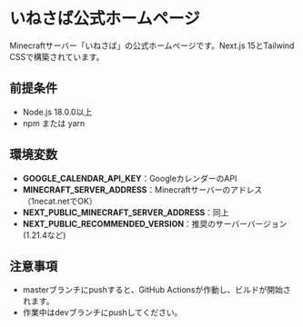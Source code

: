 # いねさば公式ホームページ

Minecraftサーバー「いねさば」の公式ホームページです。Next.js 15とTailwind CSSで構築されています。

## 前提条件
- Node.js 18.0.0以上
- npm または yarn

## 環境変数
- **GOOGLE_CALENDAR_API_KEY**：GoogleカレンダーのAPI
- **MINECRAFT_SERVER_ADDRESS**：Minecraftサーバーのアドレス（1necat.netでOK）
- **NEXT_PUBLIC_MINECRAFT_SERVER_ADDRESS**：同上
- **NEXT_PUBLIC_RECOMMENDED_VERSION**：推奨のサーバーバージョン(1.21.4など)

## 注意事項
- masterブランチにpushすると、GitHub Actionsが作動し、ビルドが開始されます。
- 作業中はdevブランチにpushしてください。